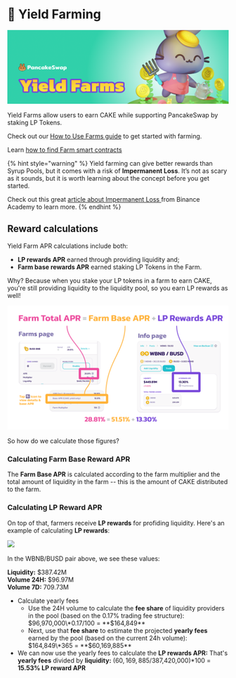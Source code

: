 # 🚜 Yield Farming

![](../../.gitbook/assets/docs-masthead-1-%20%282%29.png)

Yield Farms allow users to earn CAKE while supporting PancakeSwap by staking LP Tokens.

Check out our [How to Use Farms guide](https://docs.pancakeswap.finance/products/yield-farming/how-to-use-farms) to get started with farming.

Learn [how to find Farm smart contracts](./)

{% hint style="warning" %}
Yield farming can give better rewards than Syrup Pools, but it comes with a risk of **Impermanent Loss**. It’s not as scary as it sounds, but it is worth learning about the concept before you get started.

Check out this great [article about Impermanent Loss ](https://academy.binance.com/en/articles/impermanent-loss-explained)from Binance Academy to learn more.
{% endhint %}

## Reward calculations

Yield Farm APR calculations include both:

* **LP rewards APR** earned through providing liquidity and;
* **Farm base rewards APR** earned staking LP Tokens in the Farm.

Why? Because when you stake your LP tokens in a farm to earn CAKE, you're still providing liquidity to the liquidity pool, so you earn LP rewards as well!

![](../../.gitbook/assets/frame-1.png)

So how do we calculate those figures?

### Calculating Farm Base Reward APR

The **Farm Base APR** is calculated according to the farm multiplier and the total amount of liquidity in the farm -- this is the amount of CAKE distributed to the farm.

### Calculating LP Reward APR

On top of that, farmers receive **LP rewards** for profiding liquidity. Here's an example of calculating **LP rewards**:

![](https://lh4.googleusercontent.com/rJswz2qvCNTcODcClHxqlLpanSLsfbGtVw75MMPicBN1iKTKCuEYlPuoFAqskoy24DB9JBmATWb8dk3WmY1_BFDZoS94sWTBZhZrcnG711rC8ltDXPR3gdl8D50eWq_cfiBriKcl)

In the WBNB/BUSD pair above, we see these values:

**Liquidity:** $387.42M  
**Volume 24H:** $96.97M  
**Volume 7D:** 709.73M

* Calculate yearly fees
  * Use the 24H volume to calculate the **fee share** of liquidity providers in the pool \(based on the 0.17% trading fee structure\): $96,970,000\*0.17/100 = **$164,849**
  * Next, use that **fee share** to estimate the projected **yearly fees** earned by the pool \(based on the current 24h volume\): $164,849\*365 = **$60,169,885**
* We can now use the yearly fees to calculate the **LP rewards APR:** That's **yearly fees** divided by **liquidity:** \($60,169,885/$387,420,000\)\*100 = **15.53% LP reward APR**

